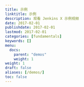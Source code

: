 ```yaml
---
title: 示例
linktitle: 示例
description: 观看 Jenkins X 示例视频
date: 2017-02-01
publishdate: 2017-02-01
lastmod: 2017-02-01
categories: [fundamentals]
keywords: []
menu:
  docs:
    parent: "demos"
    weight: 1
weight: 1
draft: false
aliases: [/demos/]
toc: false
---
```





                    
